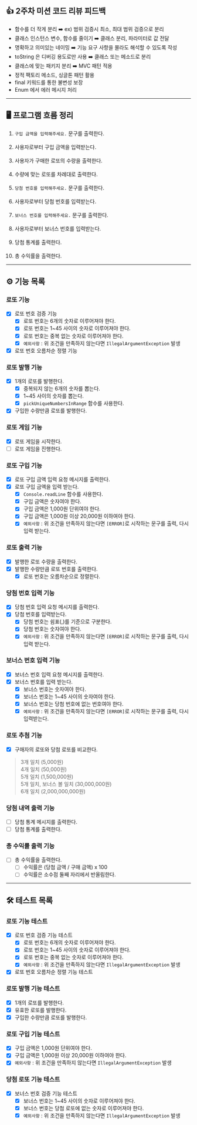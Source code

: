 ## 👍 2주차 미션 코드 리뷰 피드백
- 함수를 더 작게 분리 ➡️ ex) 범위 검증시 최소, 최대 범위 검증으로 분리
- 클래스 인스턴스 변수, 함수를 줄이기 ➡️ 클래스 분리, 파라미터로 값 전달
- 명확하고 의미있는 네이밍 ➡️ 기능 요구 사항을 몰라도 해석할 수 있도록 작성
- toString 은 디버깅 용도로만 사용 ➡️ 클래스 또는 메소드로 분리
- 클래스에 맞는 패키지 분리 ➡️ MVC 패턴 적용
- 정적 팩토리 메소드, 싱글톤 패턴 활용
- final 키워드를 통한 불변성 보장
- Enum 에서 에러 메시지 처리

---

## 🖥 프로그램 흐름 정리

1. `구입 금액을 입력해주세요.` 문구를 출력한다.
<br><br>
2. 사용자로부터 구입 금액을 입력받는다.
<br><br>
3. 사용자가 구매한 로또의 수량을 출력한다.
<br><br>
4. 수량에 맞는 로또를 차례대로 출력한다.
<br><br>
5. `당첨 번호를 입력해주세요.` 문구를 출력한다.
<br><br>
6. 사용자로부터 당첨 번호를 입력받는다.
<br><br>
7. `보너스 번호를 입력해주세요.` 문구를 출력한다.
<br><br>
8. 사용자로부터 보너스 번호를 입력받는다.
<br><br>
9. 당첨 통계를 출력한다.
<br><br>
10. 총 수익률을 출력한다.

--- 

## ⚙️ 기능 목록

### 로또 기능
- [X] 로또 번호 검증 기능
  - [X] 로또 번호는 6개의 숫자로 이루어져야 한다.
  - [X] 로또 번호는 1~45 사이의 숫자로 이루어져야 한다.
  - [X] 로또 번호는 중복 없는 숫자로 이루어져야 한다.
  - [X] `예외사항` : 위 조건을 만족하지 않는다면 `IllegalArgumentException` 발생
- [X] 로또 번호 오름차순 정렬 기능

### 로또 발행 기능
- [X] 1개의 로또를 발행한다.
  - [X] 중복되지 않는 6개의 숫자를 뽑는다.
  - [X] 1~45 사이의 숫자를 뽑는다.
  - [X] `pickUniqueNumbersInRange` 함수를 사용한다.
- [X] 구입한 수량만큼 로또를 발행한다.

### 로또 게임 기능
- [X] 로또 게임을 시작한다.
- [ ] 로또 게임을 진행한다.

### 로또 구입 기능
- [X] 로또 구입 금액 입력 요청 메시지를 출력한다.
- [X] 로또 구입 금액을 입력 받는다.
  - [X] `Console.readLine` 함수를 사용한다. 
  - [X] 구입 금액은 숫자여야 한다.
  - [X] 구입 금액은 1,000원 단위여야 한다.
  - [X] 구입 금액은 1,000원 이상 20,000원 이하여야 한다.
  - [X] `예외사항` : 위 조건을 만족하지 않는다면 `[ERROR]`로 시작하는 문구를 출력, 다시 입력 받는다.

### 로또 출력 기능
- [X] 발행한 로또 수량을 출력한다.
- [X] 발행한 수량만큼 로또 번호를 출력한다.
  - [X] 로또 번호는 오름차순으로 정렬한다.

### 당첨 번호 입력 기능
- [X] 당첨 번호 입력 요청 메시지를 출력한다.
- [X] 당첨 번호를 입력받는다.
  - [X] 당첨 번호는 쉼표(,)를 기준으로 구분한다.
  - [X] 당첨 번호는 숫자여야 한다.
  - [X] `예외사항` : 위 조건을 만족하지 않는다면 `[ERROR]`로 시작하는 문구를 출력, 다시 입력 받는다.

### 보너스 번호 입력 기능
- [X] 보너스 번호 입력 요청 메시지를 출력한다.
- [X] 보너스 번호를 입력 받는다.
  - [X] 보너스 번호는 숫자여야 한다.
  - [X] 보너스 번호는 1~45 사이의 숫자여야 한다.
  - [X] 보너스 번호는 당첨 번호에 없는 번호여야 한다.
  - [X] `예외사항` : 위 조건을 만족하지 않는다면 `[ERROR]`로 시작하는 문구를 출력, 다시 입력받는다.
  
### 로또 추첨 기능
- [X] 구매자의 로또와 당첨 로또를 비교한다.
> 3개 일치 (5,000원) <br>
4개 일치 (50,000원) <br>
5개 일치 (1,500,000원) <br>
5개 일치, 보너스 볼 일치 (30,000,000원) <br>
6개 일치 (2,000,000,000원) <br>

### 당첨 내역 출력 기능
- [ ] 당첨 통계 메시지를 출력한다.
- [ ] 당첨 통계를 출력한다.

### 총 수익률 출력 기능
- [ ] 총 수익률을 출력한다.
  - [ ] 수익률은 (당첨 금액 / 구매 금액) x 100 
  - [ ] 수익률은 소수점 둘째 자리에서 반올림한다.

---

## 🛠 테스트 목록

### 로또 기능 테스트
- [X] 로또 번호 검증 기능 테스트
  - [X] 로또 번호는 6개의 숫자로 이루어져야 한다.
  - [X] 로또 번호는 1~45 사이의 숫자로 이루어져야 한다.
  - [X] 로또 번호는 중복 없는 숫자로 이루어져야 한다.
  - [X] `예외사항` : 위 조건을 만족하지 않는다면 `IllegalArgumentException` 발생
- [X] 로또 번호 오름차순 정렬 기능 테스트

### 로또 발행 기능 테스트
- [X] 1개의 로또를 발행한다.
- [X] 유효한 로또를 발행한다.
- [X] 구입한 수량만큼 로또를 발행한다.

### 로또 구입 기능 테스트
- [X] 구입 금액은 1,000원 단위여야 한다.
- [X] 구입 금액은 1,000원 이상 20,000원 이하여야 한다.
- [X] `예외사항` : 위 조건을 만족하지 않는다면 `IllegalArgumentException` 발생

### 당첨 로또 기능 테스트
- [X] 보너스 번호 검증 기능 테스트
  - [X] 보너스 번호는 1~45 사이의 숫자로 이루어져야 한다.
  - [X] 보너스 번호는 당첨 로또에 없는 숫자로 이루어져야 한다.
  - [X] `예외사항` : 위 조건을 만족하지 않는다면 `IllegalArgumentException` 발생